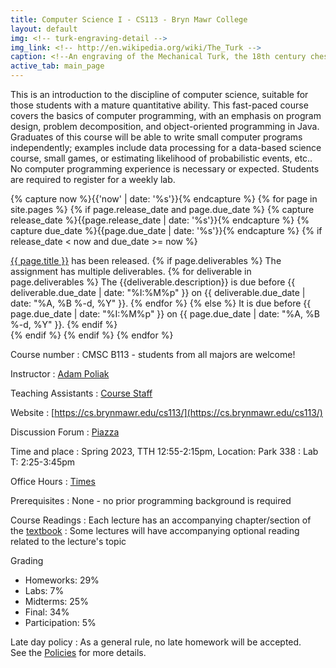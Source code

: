 ```yaml
---
title: Computer Science I - CS113 - Bryn Mawr College
layout: default
img: <!-- turk-engraving-detail -->
img_link: <!-- http://en.wikipedia.org/wiki/The_Turk -->
caption: <!--An engraving of the Mechanical Turk, the 18th century chess-playing automaton -->
active_tab: main_page 
---
```



This is an introduction to the discipline of computer science, suitable for those students with a mature quantitative ability. This fast-paced course covers the basics of computer programming, with an emphasis on program design, problem decomposition, and object-oriented programming in Java. Graduates of this course will be able to write small computer programs independently; examples include data processing for a data-based science course, small games, or estimating likelihood of probabilistic events, etc.. No computer programming experience is necessary or expected. Students are required to register for a weekly lab.

<!-- Display an alert about upcoming homework assignments -->
{% capture now %}{{'now' | date: '%s'}}{% endcapture %}
{% for page in site.pages %}
{% if page.release_date and page.due_date %}
{% capture release_date %}{{page.release_date | date: '%s'}}{% endcapture %}
{% capture due_date %}{{page.due_date | date: '%s'}}{% endcapture %}
{% if release_date < now and due_date >= now %}
<div class="alert alert-info">
<a href="{{page.url}}">{{ page.title }}</a> has been released.  
{% if page.deliverables %}
The assignment has multiple deliverables.
{% for deliverable in page.deliverables %}
The {{deliverable.description}} is due before {{ deliverable.due_date | date: "%I:%M%p" }} on {{ deliverable.due_date | date: "%A, %B %-d, %Y" }}.  
{% endfor %}
{% else %}
It is due before {{ page.due_date | date: "%I:%M%p" }} on {{ page.due_date | date: "%A, %B %-d, %Y" }}.
{% endif %}
</div>
{% endif %}
{% endif %}
{% endfor %}
<!-- End alert for upcoming homework assignments -->


<!--
<div class="alert alert-info" markdown="1">
Check out the [excellent final projects](http://crowdsourcing-class.org/final-projects-2016.html) from last year's class.
</div>
-->


Course number
: CMSC B113 - students from all majors are welcome!

Instructor
: [Adam Poliak](http://azpoliak.github.io)

Teaching Assistants
: [Course Staff](staff.html) 

Website 
: [https://cs.brynmawr.edu/cs113/](https://cs.brynmawr.edu/cs113/)

Discussion Forum
: [Piazza](https://piazza.com/brynmawr/spring2023/cs113)

Time and place
: Spring 2023, TTH 12:55-2:15pm, Location: Park 338
: Lab T: 2:25-3:45pm

Office Hours
: <a href="{{ site.url }}{{ site.baseurl }}/office-hours.html">Times</a>

Prerequisites
: None - no prior programming background is required

Course Readings
: Each lecture has an accompanying chapter/section of the [textbook](https://cs.brynmawr.edu/cs113/textbook)
: Some lectures will have accompanying optional reading related to the lecture's topic

Grading
* Homeworks: 29%
* Labs: 7%
* Midterms: 25%
* Final: 34% 
* Participation: 5%


Late day policy
: As a general rule, no late homework will be accepted.
<br>
See the <a href="{{ site.url }}{{ site.baseurl }}/policies.html">Policies</a> for more details.

<!--#### Acknowledgments-->
